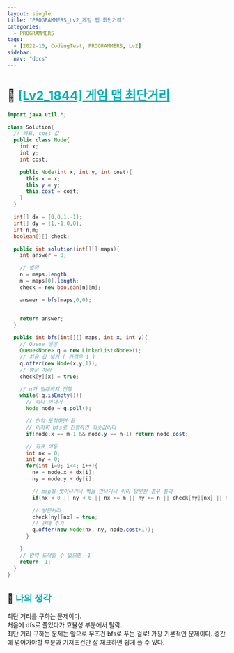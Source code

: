 ```yaml
---
layout: single
title: "PROGRAMMERS_Lv2_게임 맵 최단거리"
categories:
  - PROGRAMMERS
tags:
  - [2022-10, CodingTest, PROGRAMMERS, Lv2]
sidebar:
  nav: "docs"
---
```


# 📁 <b><a style="color:#00adb5" href="https://programmers.co.kr/learn/courses/30/lessons/1844" target=_blank>[Lv2_1844] 게임 맵 최단거리</a></b>

```java
import java.util.*;

class Solution{
  // 좌표, cost 값
  public class Node{
    int x;
    int y;
    int cost;

    public Node(int x, int y, int cost){
      this.x = x;
      this.y = y;
      this.cost = cost;
    }
  }

  int[] dx = {0,0,1,-1};
  int[] dy = {1,-1,0,0};
  int n,m;
  boolean[][] check;

  public int solution(int[][] maps){
    int answer = 0;

    // 범위
    n = maps.length;
    m = maps[0].length;
    check = new boolean[n][m];

    answer = bfs(maps,0,0);


    return answer;
  }

  public int bfs(int[][] maps, int x, int y){
    // Queue 생성
    Queue<Node> q = new LinkedList<Node>();
    // 처음 값 넣기 ( 가격은 1 )
    q.offer(new Node(x,y,1));
    // 방문 처리
    check[y][x] = true;

    // q가 빌때까지 진행
    while(!q.isEmpty()){
      // 하나 꺼내기
      Node node = q.poll();

      // 만약 도착하면 끝
      // 어차피 bfs로 진행하면 최솟값이다
      if(node.x == m-1 && node.y == n-1) return node.cost;

      // 좌표 이동
      int nx = 0;
      int ny = 0;
      for(int i=0; i<4; i++){
        nx = node.x + dx[i];
        ny = node.y + dy[i];

        // map을 벗어나거나 벽을 만나거나 이미 방문한 경우 통과
        if(nx < 0 || ny < 0 || nx >= m || ny >= n || check[ny][nx] || maps[ny][nx] == 0) continue;

        // 방문처리
        check[ny][nx] = true;
        // 큐에 추가
        q.offer(new Node(nx, ny, node.cost+1));
      }

    }
    // 만약 도착할 수 없으면 -1
    return -1;
  }
}
```

## 🤔 <b><a style="color:#00adb5">나의 생각</a></b>

최단 거리를 구하는 문제이다.<br>
처음에 dfs로 풀었다가 효율성 부분에서 탈락..<br>
최단 거리 구하는 문제는 앞으로 무조건 bfs로 푸는 걸로! 가장 기본적인 문제이다. 중간에 넘어가야할 부분과 기저조건만 잘 체크하면 쉽게 풀 수 있다.
